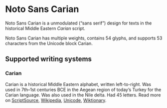 
# Noto Sans Carian

Noto Sans Carian is a unmodulated (“sans serif”) design for texts in the historical Middle Eastern _Carian_ script. 

Noto Sans Carian has multiple weights, contains 54 glyphs, and supports 53 characters from the Unicode block Carian.


## Supported writing systems


### Carian

Carian is a historical Middle Eastern alphabet, written left-to-right. Was used in 7th–1st centuries BCE in the Aegean region of today’s Turkey for the Carian language. Was also used in the Nile delta. Had 45 letters. Read more on [ScriptSource](https://scriptsource.org/scr/Cari), [Wikipedia](https://en.wikipedia.org/wiki/ISO_15924:Cari), [Unicode](https://www.unicode.org/versions/Unicode13.0.0/ch08.pdf#G26509), [Wiktionary](https://en.wiktionary.org/wiki/Category:Carian_script).

